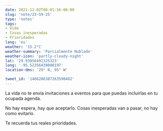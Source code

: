```yaml
---
date: 2021-12-02T00:01:56-06:00
slug: 'note/23-59-25'
type: 'notes'
tags:
- Vida
- Cosas inesperadas
- Prioridades
lang: 'es'
weather: '15.2°C'
weather-summary: 'Parcialmente Nublado'
weather-icon: 'partly-cloudy-night'
lat: '29.93056491325323'
long: '-95.52356438080197'
location-dms: '29° N, 95° W'

tweet_id: '1466286387263590402'
---
```

La vida no te envía invitaciones a eventos para que puedas incluirlas en tu ocupada agenda. 

No hay espera, hay que aceptarlo. Cosas inesperadas van a pasar, no hay como evitarlo.

Te recuerda tus reales prioridades.